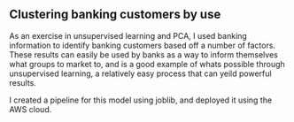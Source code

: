 ## Clustering banking customers by use 

As an exercise in unsupervised learning and PCA, I used banking information to identify banking customers based off a number of factors. These results can easily be used by banks as a way to inform themselves what groups to market to, and is a good example of whats possible through unsupervised learning, a relatively easy process that can yeild powerful results. 

I created a pipeline for this model using joblib, and deployed it using the AWS cloud. 